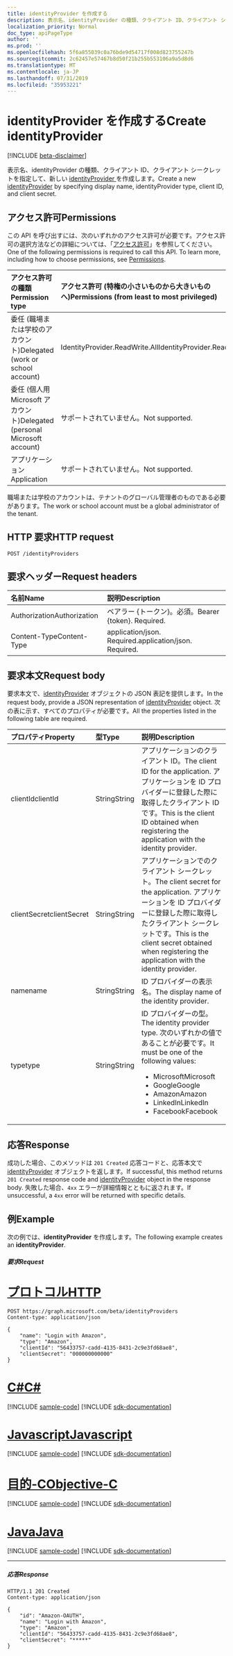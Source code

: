 ```yaml
---
title: identityProvider を作成する
description: 表示名、identityProvider の種類、クライアント ID、クライアント シークレットを指定して、新しい  identityProvider  を作成します。
localization_priority: Normal
doc_type: apiPageType
author: ''
ms.prod: ''
ms.openlocfilehash: 5f6a855039c0a76bde9d54717f008d823755247b
ms.sourcegitcommit: 2c62457e57467b8d50f21b255b553106a9a5d8d6
ms.translationtype: MT
ms.contentlocale: ja-JP
ms.lasthandoff: 07/31/2019
ms.locfileid: "35953221"
---
```

# <a name="create-identityprovider"></a><span data-ttu-id="3cfb4-103">identityProvider を作成する</span><span class="sxs-lookup"><span data-stu-id="3cfb4-103">Create identityProvider</span></span>

[!INCLUDE [beta-disclaimer](../../includes/beta-disclaimer.md)]

<span data-ttu-id="3cfb4-104">表示名、identityProvider の種類、クライアント ID、クライアント シークレットを指定して、新しい [ identityProvider ](../resources/identityprovider.md) を作成します。</span><span class="sxs-lookup"><span data-stu-id="3cfb4-104">Create a new [identityProvider](../resources/identityprovider.md) by specifying display name, identityProvider type, client ID, and client secret.</span></span>

## <a name="permissions"></a><span data-ttu-id="3cfb4-105">アクセス許可</span><span class="sxs-lookup"><span data-stu-id="3cfb4-105">Permissions</span></span>

<span data-ttu-id="3cfb4-p101">この API を呼び出すには、次のいずれかのアクセス許可が必要です。アクセス許可の選択方法などの詳細については、「[アクセス許可](/graph/permissions-reference)」を参照してください。</span><span class="sxs-lookup"><span data-stu-id="3cfb4-p101">One of the following permissions is required to call this API. To learn more, including how to choose permissions, see [Permissions](/graph/permissions-reference).</span></span>

|<span data-ttu-id="3cfb4-108">アクセス許可の種類</span><span class="sxs-lookup"><span data-stu-id="3cfb4-108">Permission type</span></span>      | <span data-ttu-id="3cfb4-109">アクセス許可 (特権の小さいものから大きいものへ)</span><span class="sxs-lookup"><span data-stu-id="3cfb4-109">Permissions (from least to most privileged)</span></span>              |
|:--------------------|:---------------------------------------------------------|
|<span data-ttu-id="3cfb4-110">委任 (職場または学校のアカウント)</span><span class="sxs-lookup"><span data-stu-id="3cfb4-110">Delegated (work or school account)</span></span>|<span data-ttu-id="3cfb4-111">IdentityProvider.ReadWrite.All</span><span class="sxs-lookup"><span data-stu-id="3cfb4-111">IdentityProvider.ReadWrite.All</span></span>|
|<span data-ttu-id="3cfb4-112">委任 (個人用 Microsoft アカウント)</span><span class="sxs-lookup"><span data-stu-id="3cfb4-112">Delegated (personal Microsoft account)</span></span>| <span data-ttu-id="3cfb4-113">サポートされていません。</span><span class="sxs-lookup"><span data-stu-id="3cfb4-113">Not supported.</span></span>|
|<span data-ttu-id="3cfb4-114">アプリケーション</span><span class="sxs-lookup"><span data-stu-id="3cfb4-114">Application</span></span>|<span data-ttu-id="3cfb4-115">サポートされていません。</span><span class="sxs-lookup"><span data-stu-id="3cfb4-115">Not supported.</span></span>|

<span data-ttu-id="3cfb4-116">職場または学校のアカウントは、テナントのグローバル管理者のものである必要があります。</span><span class="sxs-lookup"><span data-stu-id="3cfb4-116">The work or school account must be a global administrator of the tenant.</span></span>

## <a name="http-request"></a><span data-ttu-id="3cfb4-117">HTTP 要求</span><span class="sxs-lookup"><span data-stu-id="3cfb4-117">HTTP request</span></span>

<!-- { "blockType": "ignored" } -->
```http
POST /identityProviders
```

## <a name="request-headers"></a><span data-ttu-id="3cfb4-118">要求ヘッダー</span><span class="sxs-lookup"><span data-stu-id="3cfb4-118">Request headers</span></span>

|<span data-ttu-id="3cfb4-119">名前</span><span class="sxs-lookup"><span data-stu-id="3cfb4-119">Name</span></span>|<span data-ttu-id="3cfb4-120">説明</span><span class="sxs-lookup"><span data-stu-id="3cfb4-120">Description</span></span>|
|:---------------|:----------|
|<span data-ttu-id="3cfb4-121">Authorization</span><span class="sxs-lookup"><span data-stu-id="3cfb4-121">Authorization</span></span>|<span data-ttu-id="3cfb4-p102">ベアラー {トークン}。必須。</span><span class="sxs-lookup"><span data-stu-id="3cfb4-p102">Bearer {token}. Required.</span></span>|
|<span data-ttu-id="3cfb4-124">Content-Type</span><span class="sxs-lookup"><span data-stu-id="3cfb4-124">Content-Type</span></span>|<span data-ttu-id="3cfb4-p103">application/json. Required.</span><span class="sxs-lookup"><span data-stu-id="3cfb4-p103">application/json. Required.</span></span>|

## <a name="request-body"></a><span data-ttu-id="3cfb4-127">要求本文</span><span class="sxs-lookup"><span data-stu-id="3cfb4-127">Request body</span></span>

<span data-ttu-id="3cfb4-128">要求本文で、[identityProvider](../resources/identityprovider.md) オブジェクトの JSON 表記を提供します。</span><span class="sxs-lookup"><span data-stu-id="3cfb4-128">In the request body, provide a JSON representation of [identityProvider](../resources/identityprovider.md) object.</span></span> <span data-ttu-id="3cfb4-129">次の表に示す、すべてのプロパティが必要です。</span><span class="sxs-lookup"><span data-stu-id="3cfb4-129">All the properties listed in the following table are required.</span></span>

|<span data-ttu-id="3cfb4-130">プロパティ</span><span class="sxs-lookup"><span data-stu-id="3cfb4-130">Property</span></span>|<span data-ttu-id="3cfb4-131">型</span><span class="sxs-lookup"><span data-stu-id="3cfb4-131">Type</span></span>|<span data-ttu-id="3cfb4-132">説明</span><span class="sxs-lookup"><span data-stu-id="3cfb4-132">Description</span></span>|
|:---------------|:--------|:----------|
|<span data-ttu-id="3cfb4-133">clientId</span><span class="sxs-lookup"><span data-stu-id="3cfb4-133">clientId</span></span>|<span data-ttu-id="3cfb4-134">String</span><span class="sxs-lookup"><span data-stu-id="3cfb4-134">String</span></span>|<span data-ttu-id="3cfb4-135">アプリケーションのクライアント ID。</span><span class="sxs-lookup"><span data-stu-id="3cfb4-135">The client ID for the application.</span></span> <span data-ttu-id="3cfb4-136">アプリケーションを ID プロバイダーに登録した際に取得したクライアント ID です。</span><span class="sxs-lookup"><span data-stu-id="3cfb4-136">This is the client ID obtained when registering the application with the identity provider.</span></span>|
|<span data-ttu-id="3cfb4-137">clientSecret</span><span class="sxs-lookup"><span data-stu-id="3cfb4-137">clientSecret</span></span>|<span data-ttu-id="3cfb4-138">String</span><span class="sxs-lookup"><span data-stu-id="3cfb4-138">String</span></span>|<span data-ttu-id="3cfb4-139">アプリケーションでのクライアント シークレット。</span><span class="sxs-lookup"><span data-stu-id="3cfb4-139">The client secret for the application.</span></span> <span data-ttu-id="3cfb4-140">アプリケーションを ID プロバイダーに登録した際に取得したクライアント シークレットです。</span><span class="sxs-lookup"><span data-stu-id="3cfb4-140">This is the client secret obtained when registering the application with the identity provider.</span></span>|
|<span data-ttu-id="3cfb4-141">name</span><span class="sxs-lookup"><span data-stu-id="3cfb4-141">name</span></span>|<span data-ttu-id="3cfb4-142">String</span><span class="sxs-lookup"><span data-stu-id="3cfb4-142">String</span></span>|<span data-ttu-id="3cfb4-143">ID プロバイダーの表示名。</span><span class="sxs-lookup"><span data-stu-id="3cfb4-143">The display name of the identity provider.</span></span>|
|<span data-ttu-id="3cfb4-144">type</span><span class="sxs-lookup"><span data-stu-id="3cfb4-144">type</span></span>|<span data-ttu-id="3cfb4-145">String</span><span class="sxs-lookup"><span data-stu-id="3cfb4-145">String</span></span>|<span data-ttu-id="3cfb4-146">ID プロバイダーの型。</span><span class="sxs-lookup"><span data-stu-id="3cfb4-146">The identity provider type.</span></span> <span data-ttu-id="3cfb4-147">次のいずれかの値であることが必要です。</span><span class="sxs-lookup"><span data-stu-id="3cfb4-147">It must be one of the following values:</span></span> <ul><li/><span data-ttu-id="3cfb4-148">Microsoft</span><span class="sxs-lookup"><span data-stu-id="3cfb4-148">Microsoft</span></span><li/><span data-ttu-id="3cfb4-149">Google</span><span class="sxs-lookup"><span data-stu-id="3cfb4-149">Google</span></span><li/><span data-ttu-id="3cfb4-150">Amazon</span><span class="sxs-lookup"><span data-stu-id="3cfb4-150">Amazon</span></span><li/><span data-ttu-id="3cfb4-151">LinkedIn</span><span class="sxs-lookup"><span data-stu-id="3cfb4-151">LinkedIn</span></span><li/><span data-ttu-id="3cfb4-152">Facebook</span><span class="sxs-lookup"><span data-stu-id="3cfb4-152">Facebook</span></span></ul>|

## <a name="response"></a><span data-ttu-id="3cfb4-153">応答</span><span class="sxs-lookup"><span data-stu-id="3cfb4-153">Response</span></span>

<span data-ttu-id="3cfb4-154">成功した場合、このメソッドは `201 Created` 応答コードと、応答本文で [identityProvider](../resources/identityprovider.md) オブジェクトを返します。</span><span class="sxs-lookup"><span data-stu-id="3cfb4-154">If successful, this method returns `201 Created` response code and [identityProvider](../resources/identityprovider.md) object in the response body.</span></span> <span data-ttu-id="3cfb4-155">失敗した場合、`4xx` エラーが詳細情報とともに返されます。</span><span class="sxs-lookup"><span data-stu-id="3cfb4-155">If unsuccessful, a `4xx` error will be returned with specific details.</span></span>

## <a name="example"></a><span data-ttu-id="3cfb4-156">例</span><span class="sxs-lookup"><span data-stu-id="3cfb4-156">Example</span></span>

<span data-ttu-id="3cfb4-157">次の例では、**identityProvider** を作成します。</span><span class="sxs-lookup"><span data-stu-id="3cfb4-157">The following example creates an **identityProvider**.</span></span>

##### <a name="request"></a><span data-ttu-id="3cfb4-158">要求</span><span class="sxs-lookup"><span data-stu-id="3cfb4-158">Request</span></span>


# <a name="httptabhttp"></a>[<span data-ttu-id="3cfb4-159">プロトコル</span><span class="sxs-lookup"><span data-stu-id="3cfb4-159">HTTP</span></span>](#tab/http)
<!-- {
  "blockType": "request",
  "name": "create_identityprovider_from_identityproviders"
}-->
```http
POST https://graph.microsoft.com/beta/identityProviders
Content-type: application/json

{
    "name": "Login with Amazon",
    "type": "Amazon",
    "clientId": "56433757-cadd-4135-8431-2c9e3fd68ae8",
    "clientSecret": "000000000000"
}
```
# <a name="ctabcsharp"></a>[<span data-ttu-id="3cfb4-160">C#</span><span class="sxs-lookup"><span data-stu-id="3cfb4-160">C#</span></span>](#tab/csharp)
[!INCLUDE [sample-code](../includes/snippets/csharp/create-identityprovider-from-identityproviders-csharp-snippets.md)]
[!INCLUDE [sdk-documentation](../includes/snippets/snippets-sdk-documentation-link.md)]

# <a name="javascripttabjavascript"></a>[<span data-ttu-id="3cfb4-161">Javascript</span><span class="sxs-lookup"><span data-stu-id="3cfb4-161">Javascript</span></span>](#tab/javascript)
[!INCLUDE [sample-code](../includes/snippets/javascript/create-identityprovider-from-identityproviders-javascript-snippets.md)]
[!INCLUDE [sdk-documentation](../includes/snippets/snippets-sdk-documentation-link.md)]

# <a name="objective-ctabobjc"></a>[<span data-ttu-id="3cfb4-162">目的-C</span><span class="sxs-lookup"><span data-stu-id="3cfb4-162">Objective-C</span></span>](#tab/objc)
[!INCLUDE [sample-code](../includes/snippets/objc/create-identityprovider-from-identityproviders-objc-snippets.md)]
[!INCLUDE [sdk-documentation](../includes/snippets/snippets-sdk-documentation-link.md)]

# <a name="javatabjava"></a>[<span data-ttu-id="3cfb4-163">Java</span><span class="sxs-lookup"><span data-stu-id="3cfb4-163">Java</span></span>](#tab/java)
[!INCLUDE [sample-code](../includes/snippets/java/create-identityprovider-from-identityproviders-java-snippets.md)]
[!INCLUDE [sdk-documentation](../includes/snippets/snippets-sdk-documentation-link.md)]

---


##### <a name="response"></a><span data-ttu-id="3cfb4-164">応答</span><span class="sxs-lookup"><span data-stu-id="3cfb4-164">Response</span></span>

<!-- {
  "blockType": "response",
  "truncated": true,
  "@odata.type": "microsoft.graph.IdentityProvider"
} -->
```http
HTTP/1.1 201 Created
Content-type: application/json

{
    "id": "Amazon-OAUTH",
    "name": "Login with Amazon",
    "type": "Amazon",
    "clientId": "56433757-cadd-4135-8431-2c9e3fd68ae8",
    "clientSecret": "*****"
}
```
<!-- uuid: 8fcb5dbc-d5aa-4681-8e31-b001d5168d79
2015-10-25 14:57:30 UTC -->
<!--
{
  "type": "#page.annotation",
  "description": "Create identityProvider",
  "keywords": "",
  "section": "documentation",
  "tocPath": "",
  "suppressions": [
  ]
}
-->
